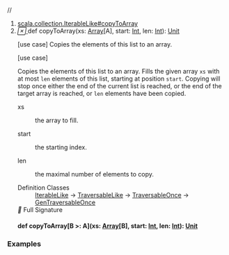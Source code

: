//
<ol>
<li><a href="https://www.scala-lang.org/api/2.12.3/scala/collection/immutable/List.html#copyToArray(xs:Array[A],start:Int,len:Int):Unit">scala.collection.IterableLike#copyToArray</a></li>
<li name="scala.collection.IterableLike#copyToArray" visbl="pub" class="indented0 " data-isabs="false" fullcomment="yes" group="Ungrouped"> <a id="copyToArray(xs:Array[A],start:Int,len:Int):Unit"></a><a id="copyToArray(Array[A],Int,Int):Unit"></a> <span class="permalink"> <a href="../../../scala/collection/immutable/List.html#copyToArray(xs:Array[A],start:Int,len:Int):Unit" title="Permalink"> <i class="material-icons"></i> </a> </span> <span class="modifier_kind"> <span class="modifier"></span> <span class="kind">def</span> </span> <span class="symbol"> <span class="name">copyToArray</span><span class="params">(<span name="xs">xs: <a href="../../Array.html" class="extype" name="scala.Array">Array</a>[<span class="extype" name="scala.collection.GenTraversableOnce.A">A</span>]</span>, <span name="start">start: <a href="../../Int.html" class="extype" name="scala.Int">Int</a></span>, <span name="len">len: <a href="../../Int.html" class="extype" name="scala.Int">Int</a></span>)</span><span class="result">: <a href="../../Unit.html" class="extype" name="scala.Unit">Unit</a></span> </span> <p class="shortcomment cmt">[use case] Copies the elements of this list to an array.</p>
 <div class="fullcomment">
  [use case] 
  <div class="comment cmt">
   <p> Copies the elements of this list to an array. Fills the given array <code>xs</code> with at most <code>len</code> elements of this list, starting at position <code>start</code>. Copying will stop once either the end of the current list is reached, or the end of the target array is reached, or <code>len</code> elements have been copied.</p>
  </div>
  <dl class="paramcmts block">
   <dt class="param">
    xs
   </dt>
   <dd class="cmt">
    <p>the array to fill.</p>
   </dd>
   <dt class="param">
    start
   </dt>
   <dd class="cmt">
    <p>the starting index.</p>
   </dd>
   <dt class="param">
    len
   </dt>
   <dd class="cmt">
    <p>the maximal number of elements to copy.</p>
   </dd>
  </dl>
  <dl class="attributes block"> 
   <dt>
    Definition Classes
   </dt>
   <dd>
    <a href="../IterableLike.html" class="extype" name="scala.collection.IterableLike">IterableLike</a> → 
    <a href="../TraversableLike.html" class="extype" name="scala.collection.TraversableLike">TraversableLike</a> → 
    <a href="../TraversableOnce.html" class="extype" name="scala.collection.TraversableOnce">TraversableOnce</a> → 
    <a href="../GenTraversableOnce.html" class="extype" name="scala.collection.GenTraversableOnce">GenTraversableOnce</a>
   </dd>
   <div class="full-signature-block toggleContainer"> 
    <span class="toggle"> <i class="material-icons"></i> Full Signature </span> 
    <div class="hiddenContent full-signature-usecase">
     <h4 id="signature" class="signature"> <span class="modifier_kind"> <span class="modifier"></span> <span class="kind">def</span> </span> <span class="symbol"> <span class="name">copyToArray</span><span class="tparams">[<span name="B">B &gt;: <span class="extype" name="scala.collection.immutable.List.A">A</span></span>]</span><span class="params">(<span name="xs">xs: <a href="../../Array.html" class="extype" name="scala.Array">Array</a>[<span class="extype" name="scala.collection.IterableLike.copyToArray.B">B</span>]</span>, <span name="start">start: <a href="../../Int.html" class="extype" name="scala.Int">Int</a></span>, <span name="len">len: <a href="../../Int.html" class="extype" name="scala.Int">Int</a></span>)</span><span class="result">: <a href="../../Unit.html" class="extype" name="scala.Unit">Unit</a></span> </span> </h4>
    </div> 
   </div>
  </dl>
 </div> </li>
        </ol>


### Examples



